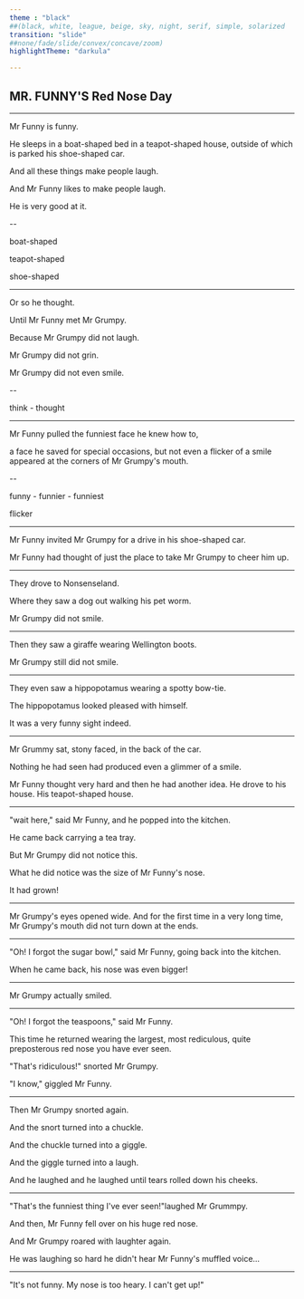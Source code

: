 ```yaml
---
theme : "black"
##(black, white, league, beige, sky, night, serif, simple, solarized
transition: "slide"
##none/fade/slide/convex/concave/zoom)
highlightTheme: "darkula"

---
```


## MR. FUNNY'S Red Nose Day

---

Mr Funny is funny.

He sleeps in a boat-shaped bed in a teapot-shaped house,
outside of which is parked his shoe-shaped car.

And all these things make people laugh.

And Mr Funny likes to make people laugh.

He is very good at it.

--

boat-shaped

teapot-shaped

shoe-shaped

---

Or so he thought.

Until Mr Funny met Mr Grumpy.

Because Mr Grumpy did not laugh.

Mr Grumpy did not grin.

Mr Grumpy did not even smile.

--

think - thought

---

Mr Funny pulled the funniest face he knew how to,

a face he saved for special occasions, but not even a flicker of a smile appeared at the corners of Mr Grumpy's mouth.

--

funny - funnier - funniest

flicker

---

Mr Funny invited Mr Grumpy for a drive in his shoe-shaped car.

Mr Funny had thought of just the place to take Mr Grumpy to cheer him up.

---

They drove to Nonsenseland.

Where they saw a dog out walking his pet worm.

Mr Grumpy did not smile.

---

Then they saw a giraffe wearing Wellington boots.

Mr Grumpy still did not smile.

---

They even saw a hippopotamus wearing a spotty bow-tie.

The hippopotamus looked pleased with himself.

It was a very funny sight indeed.

---

Mr Grummy sat, stony faced, in the back of the car.

Nothing he had seen had produced even a glimmer of a smile.

Mr Funny thought very hard and then he had another idea. He drove to his house. His teapot-shaped house.

---

"wait here," said Mr Funny, and he popped into the kitchen.

He came back carrying a tea tray.

But Mr Grumpy did not notice this.

What he did notice was the size of Mr Funny's nose.

It had grown!

---

Mr Grumpy's eyes opened wide. And for the first time in a very long time,
Mr Grumpy's mouth did not turn down at the ends.

---

"Oh! I forgot the sugar bowl," said Mr Funny, going back into the kitchen.

When he came back, his nose was even bigger!

---

Mr Grumpy actually smiled.

---

"Oh! I forgot the teaspoons," said Mr Funny.

This time he returned wearing the largest, most rediculous, quite preposterous red nose you have ever seen.

"That's ridiculous!" snorted Mr Grumpy.

"I know," giggled Mr Funny.

---

Then Mr Grumpy snorted again.

And the snort turned into a chuckle.

And the chuckle turned into a giggle.

And the giggle turned into a laugh.

And he laughed and he laughed until tears rolled down his cheeks.

---

"That's the funniest thing I've ever seen!"laughed Mr Grummpy.

And then, Mr Funny fell over on his huge red nose.

And Mr Grumpy roared with laughter again.

He was laughing so hard he didn't hear Mr Funny's muffled voice...

---

"It's not funny. My nose is too heary. I can't get up!"

